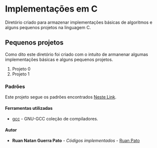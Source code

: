# Implementações em C #

Diretório criado para armazenar implementações básicas de algoritmos e alguns pequenos projetos na linguagem C.

## Pequenos projetos ##

Como dito este diretório foi criado com o intuito de armanenar algumas implementações básicas e alguns pequenos projetos. 

1. Projeto 0
2. Projeto 1

### Padrões ###

Este projeto segue os padrões encontrados [Neste Link](https://github.com/ruanpato/basics#padr%C3%B5es).

#### Ferramentas utilizadas ####

* [gcc](https://gcc.gnu.org/) - GNU-GCC coleção de compiladores.

#### Autor ####

* **Ruan Natan Guerra Pato** - *Códigos implementados* - [Ruan Pato](https://github.com/ruanpato)